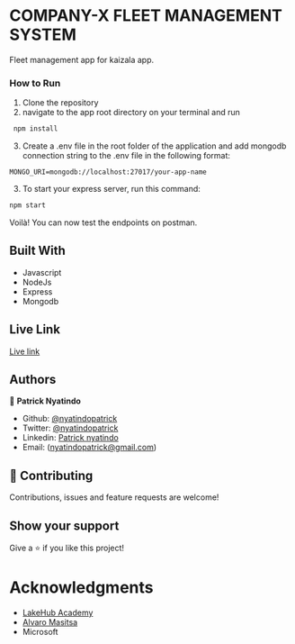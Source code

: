 # COMPANY-X FLEET MANAGEMENT SYSTEM
Fleet management app for kaizala app.

### How to Run
1. Clone the repository 
2. navigate to the app root directory on your terminal and run
```sh
 npm install
 ```
 3. Create a .env file in the root folder of the application and add mongodb connection string to the .env file in the following format:
 ```
 MONGO_URI=mongodb://localhost:27017/your-app-name
 ```
 3. To start your express server, run this command:
 ```sh
 npm start
 ```
Voilà! You can now test  the endpoints on postman.

## Built With
- Javascript
- NodeJs
- Express
- Mongodb

## Live Link

[Live link](https://kaizala-fleet.herokuapp.com)

## Authors

👤 **Patrick Nyatindo**

- Github: [@nyatindopatrick](https://github.com/nyatindopatrick)
- Twitter: [@nyatindopatrick](https://twitter.com/nyatindopatrick)
- Linkedin: [Patrick nyatindo](https://www.linkedin.com/in/nyatindopatrick/)
- Email: (nyatindopatrick@gmail.com)

## 🤝 Contributing

Contributions, issues and feature requests are welcome!

## Show your support

Give a ⭐️ if you like this project!

# Acknowledgments
- [LakeHub Academy](https://academy.lakehub.co.ke/)
- [Alvaro Masitsa](https://github.com/masitsa)
- Microsoft